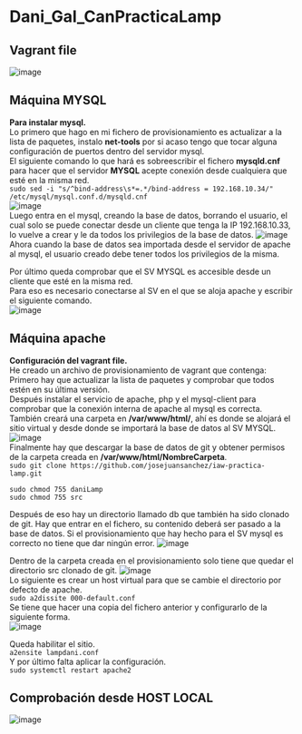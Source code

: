 # Dani_Gal_CanPracticaLamp
## Vagrant file  
![image](https://github.com/user-attachments/assets/74a2ef55-405f-48a4-bd4f-bddce2463e6a)

## Máquina MYSQL  
**Para instalar mysql.**  
Lo primero que hago en mi fichero de provisionamiento es actualizar a la lista de paquetes, instalo **net-tools** por si acaso tengo que tocar alguna configuración de puertos dentro del servidor mysql.  
El siguiente comando lo que hará es sobreescribir el fichero **mysqld.cnf** para hacer que el servidor **MYSQL** acepte conexión desde cualquiera que esté en la misma red.  
`sudo sed -i "s/^bind-address\s*=.*/bind-address = 192.168.10.34/" /etc/mysql/mysql.conf.d/mysqld.cnf`  
![image](https://github.com/user-attachments/assets/9a7604bc-9389-413c-9a6c-fd7ed868782d)  
Luego entra en el mysql, creando la base de datos, borrando el usuario, el cual solo se puede conectar desde un cliente que tenga la IP 192.168.10.33, lo vuelve a crear y le da todos los privilegios de la base de datos.
![image](https://github.com/user-attachments/assets/cd6adaf1-6838-48c7-b07e-5622fe9660ab)  
Ahora cuando la base de datos sea importada desde el servidor de apache al mysql, el usuario creado debe tener todos los privilegios de la misma.

Por último queda comprobar que el SV MYSQL es accesible desde un cliente que esté en la misma red.  
Para eso es necesario conectarse al SV en el que se aloja apache y escribir el siguiente comando.  
![image](https://github.com/user-attachments/assets/bbf31692-18c4-4425-a25a-6474fe92a86e)

 
## Máquina apache  
**Configuración del vagrant file.**  
He creado un archivo de provisionamiento de vagrant que contenga:  
Primero hay que actualizar la lista de paquetes y comprobar que todos estén en su última versión.  
Después instalar el servicio de apache, php y el mysql-client para comprobar que la conexión interna de apache al mysql es correcta.  
También creará una carpeta en **/var/www/html/**, ahí es donde se alojará el sitio virtual y desde donde se importará la base de datos al SV MYSQL.  
![image](https://github.com/user-attachments/assets/18bad9dc-5770-435e-98e8-5d0c74258547)  
Finalmente hay que descargar la base de datos de git y obtener permisos de la carpeta creada en **/var/www/html/NombreCarpeta**.  
`sudo git clone https://github.com/josejuansanchez/iaw-practica-lamp.git`  
```
sudo chmod 755 daniLamp
sudo chmod 755 src
```

Después de eso hay un directorio llamado db que también ha sido clonado de git. Hay que entrar en el fichero, su contenido deberá ser pasado a la base de datos. Si el provisionamiento que hay hecho para el SV mysql es correcto no tiene que dar ningún error.
![image](https://github.com/user-attachments/assets/7b4f211e-659a-4337-9950-dfac693ff7c2)

 Dentro de la carpeta creada en el provisionamiento solo tiene que quedar el directorio src clonado de git.
![image](https://github.com/user-attachments/assets/40079bf9-15b9-467a-88ca-175b71d34698)  
Lo siguiente es crear un host virtual para que se cambie el directorio por defecto de apache.  
`sudo a2dissite 000-default.conf`  
Se tiene que hacer una copia del fichero anterior y configurarlo de la siguiente forma.  
![image](https://github.com/user-attachments/assets/50a71afe-1441-46f5-942b-349aae26540f)

Queda habilitar el sitio.  
`a2ensite lampdani.conf`  
Y por último falta aplicar la configuración.  
`sudo systemctl restart apache2`


## Comprobación desde HOST LOCAL
![image](https://github.com/user-attachments/assets/34f16ccc-f565-4fcb-8030-6a829fc1506e)




